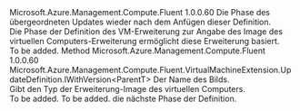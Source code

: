 <Type Name="IWithType&lt;ParentT&gt;" FullName="Microsoft.Azure.Management.Compute.Fluent.VirtualMachineExtension.UpdateDefinition.IWithType&lt;ParentT&gt;">
  <TypeSignature Language="C#" Value="public interface IWithType&lt;ParentT&gt;" />
  <TypeSignature Language="ILAsm" Value=".class public interface auto ansi abstract IWithType`1&lt;ParentT&gt;" />
  <TypeSignature Language="DocId" Value="T:Microsoft.Azure.Management.Compute.Fluent.VirtualMachineExtension.UpdateDefinition.IWithType`1" />
  <TypeSignature Language="VB.NET" Value="Public Interface IWithType(Of ParentT)" />
  <TypeSignature Language="F#" Value="type IWithType&lt;'ParentT&gt; = interface" />
  <AssemblyInfo>
    <AssemblyName>Microsoft.Azure.Management.Compute.Fluent</AssemblyName>
    <AssemblyVersion>1.0.0.60</AssemblyVersion>
  </AssemblyInfo>
  <TypeParameters>
    <TypeParameter Name="ParentT" />
  </TypeParameters>
  <Interfaces />
  <Docs>
    <typeparam name="ParentT">Die Phase des übergeordneten Updates wieder nach dem Anfügen dieser Definition.</typeparam>
    <summary>
            Die Phase der Definition des VM-Erweiterung zur Angabe des Image des virtuellen Computers-Erweiterung ermöglicht diese Erweiterung basiert.
            </summary>
    <remarks>To be added.</remarks>
  </Docs>
  <Members>
    <Member MemberName="WithType">
      <MemberSignature Language="C#" Value="public Microsoft.Azure.Management.Compute.Fluent.VirtualMachineExtension.UpdateDefinition.IWithVersion&lt;ParentT&gt; WithType (string extensionImageTypeName);" />
      <MemberSignature Language="ILAsm" Value=".method public hidebysig newslot virtual instance class Microsoft.Azure.Management.Compute.Fluent.VirtualMachineExtension.UpdateDefinition.IWithVersion`1&lt;!ParentT&gt; WithType(string extensionImageTypeName) cil managed" />
      <MemberSignature Language="DocId" Value="M:Microsoft.Azure.Management.Compute.Fluent.VirtualMachineExtension.UpdateDefinition.IWithType`1.WithType(System.String)" />
      <MemberSignature Language="VB.NET" Value="Public Function WithType (extensionImageTypeName As String) As IWithVersion(Of ParentT)" />
      <MemberSignature Language="F#" Value="abstract member WithType : string -&gt; Microsoft.Azure.Management.Compute.Fluent.VirtualMachineExtension.UpdateDefinition.IWithVersion&lt;'ParentT&gt;" Usage="iWithType.WithType extensionImageTypeName" />
      <MemberType>Method</MemberType>
      <AssemblyInfo>
        <AssemblyName>Microsoft.Azure.Management.Compute.Fluent</AssemblyName>
        <AssemblyVersion>1.0.0.60</AssemblyVersion>
      </AssemblyInfo>
      <ReturnValue>
        <ReturnType>Microsoft.Azure.Management.Compute.Fluent.VirtualMachineExtension.UpdateDefinition.IWithVersion&lt;ParentT&gt;</ReturnType>
      </ReturnValue>
      <Parameters>
        <Parameter Name="extensionImageTypeName" Type="System.String" />
      </Parameters>
      <Docs>
        <param name="extensionImageTypeName">Der Name des Bilds.</param>
        <summary>
            Gibt den Typ der Erweiterung-Image des virtuellen Computers.
            </summary>
        <returns>To be added.</returns>
        <remarks>To be added.</remarks>
        <return>die nächste Phase der Definition.</return>
      </Docs>
    </Member>
  </Members>
</Type>
